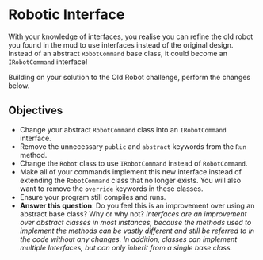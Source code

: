 # Robotic Interface

With your knowledge of interfaces, you realise you can refine the old robot you found in the mud to use interfaces instead of the original design. Instead of an abstract `RobotCommand` base class, it could become an `IRobotCommand` interface!

Building on your solution to the Old Robot challenge, perform the changes below.

## Objectives

- Change your abstract `RobotCommand` class into an `IRobotCommand` interface.
- Remove the unnecessary `public` and `abstract` keywords from the `Run` method.
- Change the `Robot` class to use `IRobotCommand` instead of `RobotCommand`.
- Make all of your commands implement this new interface instead of extending the `RobotCommand` class that no longer exists. You will also want to remove the `override` keywords in these classes.
- Ensure your program still compiles and runs.
- **Answer this question**: Do you feel this is an improvement over using an abstract base class? Why or why not? *Interfaces are an improvement over abstract classes in most instances, because the methods used to implement the methods can be vastly different and still be referred to in the code without any changes. In addition, classes can implement multiple Interfaces, but can only inherit from a single base class.*